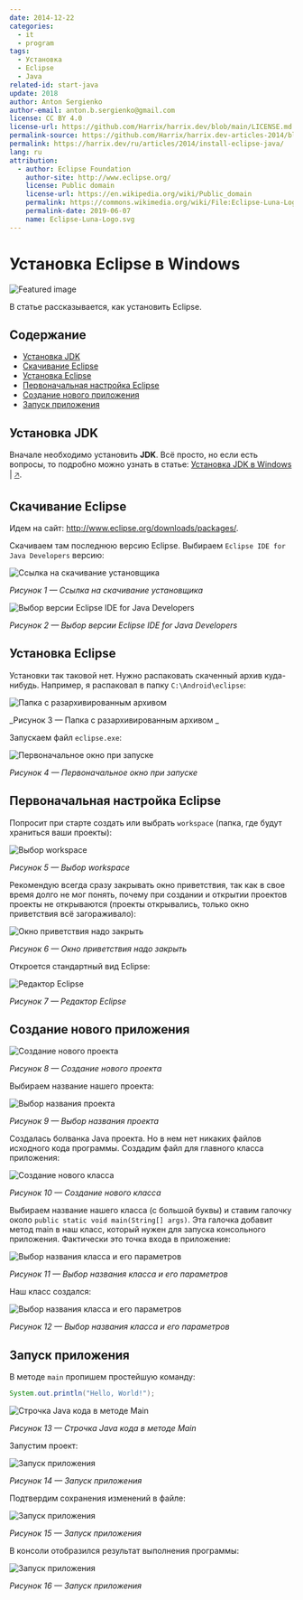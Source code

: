 ```yaml
---
date: 2014-12-22
categories:
  - it
  - program
tags:
  - Установка
  - Eclipse
  - Java
related-id: start-java
update: 2018
author: Anton Sergienko
author-email: anton.b.sergienko@gmail.com
license: CC BY 4.0
license-url: https://github.com/Harrix/harrix.dev/blob/main/LICENSE.md
permalink-source: https://github.com/Harrix/harrix.dev-articles-2014/blob/main/install-eclipse-java/install-eclipse-java.md
permalink: https://harrix.dev/ru/articles/2014/install-eclipse-java/
lang: ru
attribution:
  - author: Eclipse Foundation
    author-site: http://www.eclipse.org/
    license: Public domain
    license-url: https://en.wikipedia.org/wiki/Public_domain
    permalink: https://commons.wikimedia.org/wiki/File:Eclipse-Luna-Logo.svg
    permalink-date: 2019-06-07
    name: Eclipse-Luna-Logo.svg
---
```


# Установка Eclipse в Windows

![Featured image](featured-image.svg)

В статье рассказывается, как установить Eclipse.

## Содержание

- [Установка JDK](#установка-jdk)
- [Скачивание Eclipse](#скачивание-eclipse)
- [Установка Eclipse](#установка-eclipse)
- [Первоначальная настройка Eclipse](#первоначальная-настройка-eclipse)
- [Создание нового приложения](#создание-нового-приложения)
- [Запуск приложения](#запуск-приложения)

## Установка JDK

Вначале необходимо установить **JDK**. Всё просто, но если есть вопросы, то подробно можно узнать в статье: [Установка JDK в Windows](https://github.com/Harrix/harrix.dev-articles-2019/blob/main/install-jdk-on-windows/install-jdk-on-windows.md) | [🡥](https://harrix.dev/ru/articles/2019/install-jdk-on-windows/).

## Скачивание Eclipse

Идем на сайт: <http://www.eclipse.org/downloads/packages/>.

Скачиваем там последнюю версию Eclipse. Выбираем `Eclipse IDE for Java Developers` версию:

![Ссылка на скачивание установщика](img/download_01.png)

_Рисунок 1 — Ссылка на скачивание установщика_

![Выбор версии Eclipse IDE for Java Developers](img/download_02.png)

_Рисунок 2 — Выбор версии Eclipse IDE for Java Developers_

## Установка Eclipse

Установки так таковой нет. Нужно распаковать скаченный архив куда-нибудь. Например, я распаковал в папку `C:\Android\eclipse`:

![Папка с разархивированным архивом ](img/install.png)

_Рисунок 3 — Папка с разархивированным архивом _

Запускаем файл `eclipse.exe`:

![Первоначальное окно при запуске](img/start-program.png)

_Рисунок 4 — Первоначальное окно при запуске_

## Первоначальная настройка Eclipse

Попросит при старте создать или выбрать `workspace` (папка, где будут храниться ваши проекты):

![Выбор workspace](img/config_01.png)

_Рисунок 5 — Выбор workspace_

Рекомендую всегда сразу закрывать окно приветствия, так как в свое время долго не мог понять, почему при создании и открытии проектов проекты не открываются (проекты открывались, только окно приветствия всё загораживало):

![Окно приветствия надо закрыть](img/config_02.png)

_Рисунок 6 — Окно приветствия надо закрыть_

Откроется стандартный вид Eclipse:

![Редактор Eclipse](img/eclipse.png)

_Рисунок 7 — Редактор Eclipse_

## Создание нового приложения

![Создание нового проекта](img/new-project_01.png)

_Рисунок 8 — Создание нового проекта_

Выбираем название нашего проекта:

![Выбор названия проекта](img/new-project_02.png)

_Рисунок 9 — Выбор названия проекта_

Создалась болванка Java проекта. Но в нем нет никаких файлов исходного кода программы. Создадим файл для главного класса приложения:

![Создание нового класса](img/new-project_03.png)

_Рисунок 10 — Создание нового класса_

Выбираем название нашего класса (с большой буквы) и ставим галочку около `public static void main(String[] args)`. Эта галочка добавит метод main в наш класс, который нужен для запуска консольного приложения. Фактически это точка входа в приложение:

![Выбор названия класса и его параметров](img/new-project_04.png)

_Рисунок 11 — Выбор названия класса и его параметров_

Наш класс создался:

![Выбор названия класса и его параметров](img/new-project_05.png)

_Рисунок 12 — Выбор названия класса и его параметров_

## Запуск приложения

В методе `main` пропишем простейшую команду:

```java
System.out.println("Hello, World!");
```

![Строчка Java кода в методе Main](img/java.png)

_Рисунок 13 — Строчка Java кода в методе Main_

Запустим проект:

![Запуск приложения](img/run_01.png)

_Рисунок 14 — Запуск приложения_

Подтвердим сохранения изменений в файле:

![Запуск приложения](img/run_02.png)

_Рисунок 15 — Запуск приложения_

В консоли отобразился результат выполнения программы:

![Запуск приложения](img/run_03.png)

_Рисунок 16 — Запуск приложения_
